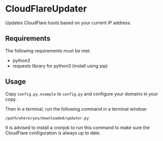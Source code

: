 # CloudFlareUpdater
Updates CloudFlare hosts based on your current IP address.

## Requirements
The following requirements must be met:
* python3
* requests library for python3 (install using pip)

## Usage
Copy `config.py.example` to `config.py` and configure your domains in your copy.

Then in a terminal, run the following command in a terminal window:

```bash
/path/where/you/downloaded/updater.py
```

It is advised to install a cronjob to run this command to make sure the CloudFlare configuration is always up to date.
